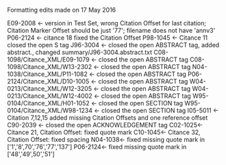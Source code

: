Formatting edits made on 17 May 2016

E09-2008 <- version in Test Set, wrong Citation Offset for last citation; Citation Marker Offset should be just '77'; filename does not have 'annv3'
P06-2124 <- citance 18 fixed the Citation Offset
P98-1045 <- Citance 11 closed the open S tag
J96-3004 <- closed the open ABSTRACT tag, added abstract., changed summary/J96-3004.abstract.txt
C08-1098/Citance_XML/E09-1079 <- closed the open ABSTRACT tag
C08-1098/Citance_XML/W13-2302 <- closed the open ABSTRACT tag
N04-1038/Citance_XML/P11-1082 <- closed the open ABSTRACT tag
P06-2124/Citance_XML/D10-1005 <- closed the open ABSTRACT tag
W04-0213/Citance_XML/W12-3205 <- closed the open ABSTRACT tag
W04-0213/Citance_XML/W12-4002 <- closed the open ABSTRACT tag
W95-0104/Citance_XML/H01-1052 <- closed the open SECTION tag
W95-0104/Citance_XML/W98-1234 <- closed the open SECTION tag
I05-5011 <- Citation 7,12,15 added missing Citation Offsets and one reference offset
C90-2039 <- closed the open ACKNOWLEDGEMENT tag
C02-1025<- Citance 21, Citation Offset:  fixed quote mark 
C10-1045<- Citance 32, Citation Offset:  fixed spacing
N04-1038<- fixed missing quote mark in ['1','8',70','76','77','137']
P06-2124<- fixed missing quote mark in ['48','49',50','51']
